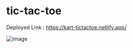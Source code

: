 # tic-tac-toe
Deployed Link : https://kart-tictactoe.netlify.app/

![image](https://user-images.githubusercontent.com/74257697/219311114-c0cdefbb-de9c-4c22-ae36-a25c9558c254.png)

